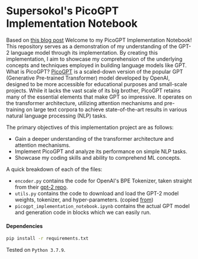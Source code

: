 # Supersokol's PicoGPT Implementation Notebook
Based on [this blog post](https://jaykmody.com/blog/gpt-from-scratch/)
Welcome to my PicoGPT Implementation Notebook! 
This repository serves as a demonstration of my understanding of the GPT-2 language model through its implementation. 
By creating this implementation, I aim to showcase my comprehension of the underlying concepts and techniques employed in building language models like GPT.
What is PicoGPT?
[PicoGPT](https://github.com/jaymody/picoGPT) is a scaled-down version of the popular GPT (Generative Pre-trained Transformer) model developed by OpenAI, designed to be more accessible for educational purposes and small-scale projects. While it lacks the vast scale of its big brother, PicoGPT retains many of the essential elements that make GPT so impressive. It operates on the transformer architecture, utilizing attention mechanisms and pre-training on large text corpora to achieve state-of-the-art results in various natural language processing (NLP) tasks. 

The primary objectives of this implementation project are as follows:

* Gain a deeper understanding of the transformer architecture and attention mechanisms.
* Implement PicoGPT and analyze its performance on simple NLP tasks.
* Showcase my coding skills and ability to comprehend ML concepts.

A quick breakdown of each of the files:

* `encoder.py` contains the code for OpenAI's BPE Tokenizer, taken straight from their [gpt-2 repo](https://github.com/openai/gpt-2/blob/master/src/encoder.py).
* `utils.py` contains the code to download and load the GPT-2 model weights, tokenizer, and hyper-parameters. (copied [from](https://github.com/jaymody/picoGPT/blob/main/utils.py))
* `picogpt_implementation_notebook.ipynb` contains the actual GPT model and generation code in blocks which we can easily run.


#### Dependencies 
```bash
pip install -r requirements.txt
```
Tested on `Python 3.7.9`.
